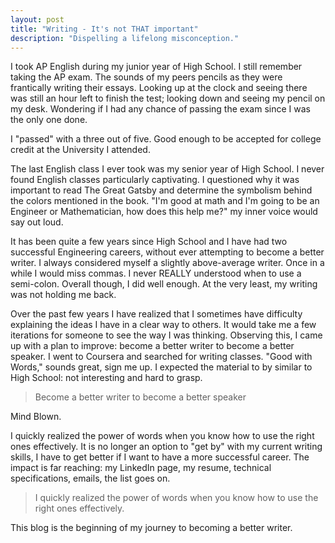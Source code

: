 ```yaml
---
layout: post
title: "Writing - It's not THAT important"
description: "Dispelling a lifelong misconception."
---
```


I took AP English during my junior year of High School. I still remember taking the AP exam. The sounds of my peers pencils as they were frantically writing their essays. Looking up at the clock and seeing there was still an hour left to finish the test; looking down and seeing my pencil on my desk. Wondering if I had any chance of passing the exam since I was the only one done.

I "passed" with a three out of five. Good enough to be accepted for college credit at the University I attended.

The last English class I ever took was my senior year of High School. I never found English classes particularly captivating. I questioned why it was important to read The Great Gatsby and determine the symbolism behind the colors mentioned in the book. "I'm good at math and I'm going to be an Engineer or Mathematician, how does this help me?" my inner voice would say out loud.

It has been quite a few years since High School and I have had two successful Engineering careers, without ever attempting to become a better writer. I always considered myself a slightly above-average writer. Once in a while I would miss commas. I never REALLY understood when to use a semi-colon. Overall though, I did well enough. At the very least, my writing was not holding me back.

Over the past few years I have realized that I sometimes have difficulty explaining the ideas I have in a clear way to others. It would take me a few iterations for someone to see the way I was thinking. Observing this, I came up with a plan to improve: become a better writer to become a better speaker. I went to Coursera and searched for writing classes. "Good with Words," sounds great, sign me up. I expected the material to by similar to High School: not interesting and hard to grasp.

> Become a better writer to become a better speaker

Mind Blown.

I quickly realized the power of words when you know how to use the right ones effectively. It is no longer an option to "get by" with my current writing skills, I have to get better if I want to have a more successful career. The impact is far reaching: my LinkedIn page, my resume, technical specifications, emails, the list goes on.

> I quickly realized the power of words when you know how to use the right ones effectively.

This blog is the beginning of my journey to becoming a better writer.
